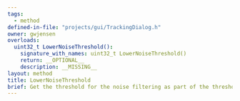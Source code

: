 ```yaml
---
tags:
  - method
defined-in-file: "projects/gui/TrackingDialog.h"
owner: gwjensen
overloads:
  uint32_t LowerNoiseThreshold():
    signature_with_names: uint32_t LowerNoiseThreshold()
    return: __OPTIONAL__
    description: __MISSING__
layout: method
title: LowerNoiseThreshold
brief: Get the threshold for the noise filtering as part of the thresholding operations.
---
```

